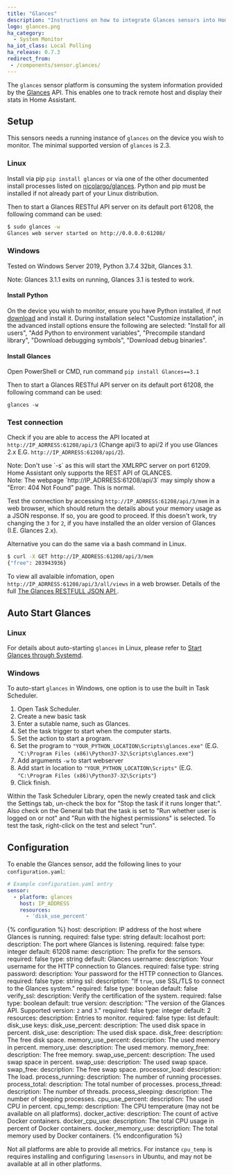 ```yaml
---
title: "Glances"
description: "Instructions on how to integrate Glances sensors into Home Assistant."
logo: glances.png
ha_category:
  - System Monitor
ha_iot_class: Local Polling
ha_release: 0.7.3
redirect_from:
 - /components/sensor.glances/
---
```



The `glances` sensor platform is consuming the system information provided by the [Glances](https://github.com/nicolargo/glances) API. This enables one to track remote host and display their stats in Home Assistant.

## Setup

This sensors needs a running instance of `glances` on the device you wish to monitor. The minimal supported version of `glances` is 2.3.

### Linux

Install via pip `pip install glances` or via one of the other documented install processes listed on [nicolargo/glances](https://github.com/nicolargo/glances#installation). Python and pip must be installed if not already part of your Linux distribution. 

Then to start a Glances RESTful API server on its default port 61208, the following command can be used:

```bash
$ sudo glances -w
Glances web server started on http://0.0.0.0:61208/
```

### Windows
Tested on Windows Server 2019, Python 3.7.4 32bit, Glances 3.1.

<div class='note'>
Note: Glances 3.1.1 exits on running, Glances 3.1 is tested to work. 
</div>

#### Install Python
On the device you wish to monitor, ensure you have Python installed, if not [download](https://www.python.org/downloads/) and install  it. During installation select "Customize installation", in the advanced install options ensure the following are selected: "Install for all users", "Add Python to environment variables", "Precompile standard library", "Download debugging symbols", "Download debug binaries".

#### Install Glances

Open PowerShell or CMD, run command `pip install Glances==3.1`

Then to start a Glances RESTful API server on its default port 61208, the following command can be used:

`glances -w`

### Test connection

Check if you are able to access the API located at `http://IP_ADRRESS:61208/api/3` (Change api/3 to api/2 if you use Glances 2.x E.G. `http://IP_ADRRESS:61208/api/2`).

<div class='note'>
Note: Don't use `-s` as this will start the XMLRPC server on port 61209. Home Assistant only supports the REST API of GLANCES.
</div>

<div class='note'>
Note: The webpage `http://IP_ADRRESS:61208/api/3` may simply show a "Error: 404 Not Found" page. This is normal.
</div>

Test the connection by accessing `http://IP_ADRRESS:61208/api/3/mem` in a web browser, which should return the details about your memory usage as a JSON response. If so, you are good to proceed. If this doesn't work, try changing the `3` for `2`, if you have installed the an older version of Glances (I.E. Glances 2.x).

Alternative you can do the same via a bash command in Linux.

```bash
$ curl -X GET http://IP_ADDRESS:61208/api/3/mem
{"free": 203943936}
```

To view all avalaible infomation, open `http://IP_ADRRESS:61208/api/3/all/views` in a web browser. Details of the full [The Glances RESTFULL JSON API
](https://github.com/nicolargo/glances/wiki/The-Glances-RESTFULL-JSON-API).

## Auto Start Glances

### Linux

For details about auto-starting `glances` in Linux, please refer to [Start Glances through Systemd](https://github.com/nicolargo/glances/wiki/Start-Glances-through-Systemd).

### Windows

To auto-start `glances` in Windows, one option is to use the built in Task Scheduler.
1. Open Task Scheduler.
2. Create a new basic task
3. Enter a sutable name, such as Glances.
4. Set the task trigger to start when the computer starts.
5. Set the action to start a program.
6. Set the program to `"YOUR_PYTHON_LOCATION\Scripts\glances.exe"` (E.G. `"C:\Program Files (x86)\Python37-32\Scripts\glances.exe"`)
7. Add arguments `-w` to start webserver
8. Add start in location to `"YOUR_PYTHON_LOCATION\Scripts"` (E.G. `"C:\Program Files (x86)\Python37-32\Scripts"`)
9. Click finish. 

Within the Task Scheduler Library, open the newly created task and click the Settings tab, un-check the box for "Stop the task if it runs longer that:". Also check on the General tab that the task is set to "Run whether user is logged on or not" and "Run with the highest permissions" is selected. To test the task, right-click on the test and select "run".

## Configuration

To enable the Glances sensor, add the following lines to your `configuration.yaml`:

```yaml
# Example configuration.yaml entry
sensor:
  - platform: glances
    host: IP_ADDRESS
    resources:
      - 'disk_use_percent'
```

{% configuration %}
host:
  description: IP address of the host where Glances is running.
  required: false
  type: string
  default: localhost
port:
  description: The port where Glances is listening.
  required: false
  type: integer
  default: 61208
name:
  description: The prefix for the sensors.
  required: false
  type: string
  default: Glances
username:
  description: Your username for the HTTP connection to Glances.
  required: false
  type: string
password:
  description: Your password for the HTTP connection to Glances.
  required: false
  type: string
ssl:
  description: "If `true`, use SSL/TLS to connect to the Glances system."
  required: false
  type: boolean
  default: false
verify_ssl:
  description: Verify the certification of the system.
  required: false
  type: boolean
  default: true
version:
  description: "The version of the Glances API. Supported version: `2` and `3`."
  required: false
  type: integer
  default: 2
resources:
  description: Entries to monitor.
  required: false
  type: list
  default: disk_use
  keys:
    disk_use_percent:
      description: The used disk space in percent.
    disk_use:
      description: The used disk space.
    disk_free:
      description: The free disk space.
    memory_use_percent:
      description: The used memory in percent.
    memory_use:
      description: The used memory.
    memory_free:
      description: The free memory.
    swap_use_percent:
      description: The used swap space in percent.
    swap_use:
      description: The used swap space.
    swap_free:
      description: The free swap space.
    processor_load:
      description: The load.
    process_running:
      description: The number of running processes.
    process_total:
      description: The total number of processes.
    process_thread:
      description: The number of threads.
    process_sleeping:
      description: The number of sleeping processes.
    cpu_use_percent:
      description: The used CPU in percent.
    cpu_temp:
      description: The CPU temperature (may not be available on all platforms).
    docker_active:
      description: The count of active Docker containers.
    docker_cpu_use:
      description: The total CPU usage in percent of Docker containers.
    docker_memory_use:
      description: The total memory used by Docker containers.
{% endconfiguration %}

Not all platforms are able to provide all metrics. For instance `cpu_temp` is requires installing and configuring `lmsensors` in Ubuntu, and may not be available at all in other platforms.
